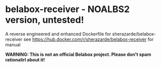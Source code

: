 # belabox-receiver - NOALBS2 version, untested!

A reverse engineered and enhanced Dockerfile for sherazarde/belabox-receiver
see https://hub.docker.com/r/sherazarde/belabox-receiver for manual

**WARNING: This is not an official Belabox project. Please don't spam rationalirl about it!**
